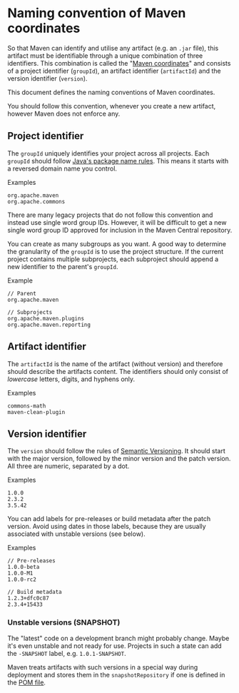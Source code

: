 <!--
Licensed to the Apache Software Foundation (ASF) under one
or more contributor license agreements.  See the NOTICE file
distributed with this work for additional information
regarding copyright ownership.  The ASF licenses this file
to you under the Apache License, Version 2.0 (the
"License"); you may not use this file except in compliance
with the License.  You may obtain a copy of the License at

http://www.apache.org/licenses/LICENSE-2.0

Unless required by applicable law or agreed to in writing,
software distributed under the License is distributed on an
"AS IS" BASIS, WITHOUT WARRANTIES OR CONDITIONS OF ANY
KIND, either express or implied.  See the License for the
specific language governing permissions and limitations
under the License.
-->

<head>
   <title>Naming conventions of Maven coordinates (groupId, artifactId, and version)</title>
</head>

# Naming convention of Maven coordinates

So that Maven can identify and utilise any artifact (e.g. an `.jar` file), this artifact must be identifiable through a
unique combination of three identifiers.
This combination is called the "[Maven coordinates][4]" and consists of a project identifier (`groupId`), an artifact
identifier (`artifactId`) and the version identifier (`version`).

This document defines the naming conventions of Maven coordinates.

You should follow this convention, whenever you create a new artifact, however Maven does not enforce any.

## Project identifier

The `groupId` uniquely identifies your project across all projects.
Each `groupId` should follow [Java's package name rules][1].
This means it starts with a reversed domain name you control.

Examples

```
org.apache.maven
org.apache.commons
```

There are many legacy projects that do not follow this convention and instead use single word group IDs.
However, it will be difficult to get a new single word group ID approved for inclusion in the Maven Central repository.

You can create as many subgroups as you want.
A good way to determine the granularity of the `groupId` is to use the project structure.
If the current project contains multiple subprojects, each subproject should append a new identifier to the parent's
`groupId`.

Example

```
// Parent
org.apache.maven

// Subprojects
org.apache.maven.plugins
org.apache.maven.reporting
```

## Artifact identifier

The `artifactId` is the name of the artifact (without version) and therefore should describe the artifacts content.
The identifiers should only consist of *lowercase* letters, digits, and hyphens only.

Examples

```
commons-math
maven-clean-plugin
```

## Version identifier

The `version` should follow the rules of [Semantic Versioning][2].
It should start with the major version, followed by the minor version and the patch version.
All three are numeric, separated by a dot.

Examples

```
1.0.0
2.3.2
3.5.42
```

You can add labels for pre-releases or build metadata after the patch version.
Avoid using dates in those labels, because they are usually associated with unstable versions (see below).

Examples

```
// Pre-releases
1.0.0-beta
1.0.0-M1
1.0.0-rc2

// Build metadata
1.2.3+dfc0c87
2.3.4+15433
```

### Unstable versions (SNAPSHOT)

The "latest" code on a development branch might probably change.
Maybe it's even unstable and not ready for use.
Projects in such a state can add the `-SNAPSHOT` label, e.g. `1.0.1-SNAPSHOT`.

Maven treats artifacts with such versions in a special way during deployment and stores them in the `snapshotRepository`
if one is defined in the [POM file][3].

[1]:https://docs.oracle.com/javase/specs/jls/se21/html/jls-6.html#d5e8762
[2]:https://semver.org/
[3]:/pom.html#Repository
[4]:/pom.html#Maven_Coordinates

